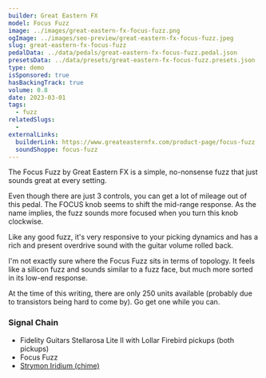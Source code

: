 ```yaml
---
builder: Great Eastern FX
model: Focus Fuzz
image: ../images/great-eastern-fx-focus-fuzz.png
ogImage: ../images/seo-preview/great-eastern-fx-focus-fuzz.jpeg
slug: great-eastern-fx-focus-fuzz
pedalData: ../data/pedals/great-eastern-fx-focus-fuzz.pedal.json
presetsData: ../data/presets/great-eastern-fx-focus-fuzz.presets.json
type: demo
isSponsored: true
hasBackingTrack: true
volume: 0.8
date: 2023-03-01
tags:
  - fuzz
relatedSlugs:
  -
externalLinks:
  builderLink: https://www.greateasternfx.com/product-page/focus-fuzz
  soundShoppe: focus-fuzz
---
```


The Focus Fuzz by Great Eastern FX is a simple, no-nonsense fuzz that just sounds great at every setting.

Even though there are just 3 controls, you can get a lot of mileage out of this pedal. The FOCUS knob seems to shift the mid-range response. As the name implies, the fuzz sounds more focused when you turn this knob clockwise.

Like any good fuzz, it's very responsive to your picking dynamics and has a rich and present overdrive sound with the guitar volume rolled back.

I'm not exactly sure where the Focus Fuzz sits in terms of topology. It feels like a silicon fuzz and sounds similar to a fuzz face, but much more sorted in its low-end response.

At the time of this writing, there are only 250 units available (probably due to transistors being hard to come by). Go get one while you can.

### Signal Chain

- Fidelity Guitars Stellarosa Lite II with Lollar Firebird pickups (both pickups)
- Focus Fuzz
- [Strymon Iridium (chime)](/demos/strymon-iridium)
